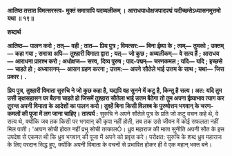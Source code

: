 **आतिष्ठ तत्तात विमत्सरस्त्व-** **मुक्तं समात्रापि यदव्यलीकम् ।** **आराधयाधोक्षजपादपद्मं** **यदीच्छसेऽध्यासनमुत्तमो यथा ॥ १९॥** 

**शब्दार्थ** 

**आतिष्ठ—** **पालन करो** **; तत्—** **वही** **; तात—** **प्रिय पुत्र** **; विमत्सर:—** **बिना ईष्र्या के** **; त्वम्—** **तुमको** **; उक्तम्—** **कहा गया** **; समात्रा** **अपि—** **तुश्हारी विमाता द्वारा** **; यत्—** **जो कुछ** **; अव्यलीकम्—** **वे सत्य हैं** **; आराधय—** **आराधना प्रारश्भ करो** **; अधोक्षज—** **सत्त्व,** **दिव्य पुरुष** **; पाद-पद्मम्—** **चरणकमल** **; यदि—** **यदि** **; इच्छसे—** **चाहते हो** **; अध्यासनम्—** **आसन ग्रहण करना** **; उत्तम:—** **अपने** **सौतेले भाई उत्तम के साथ** **; यथा—** **जिस प्रकार।** **.** 

**प्रिय पुत्र, तुश्हारी विमाता सुरुचि ने जो कुछ कहा है, यद्यपि वह सुनने में कटु है, किन्तु है** **सत्य। अत: यदि तुम उसी ङ्क्षसहासन पर बैठना चाहते हो जिसमें तुश्हारा सौतेला भाई उत्तम बैठेगा** **तो तुम अपना ईष्र्याभाव त्याग कर तुरन्त अपनी विमाता के आदेशों का पालन करो। तुश्हें बिना** **किसी विलश्ब के पुरुषोत्तम भगवान् के चरण-कमलों की पूजा में लग जाना चाहिए।** **तात्पर्य :** सुरुचि ने अपने सौतेले पुत्र के प्रति जो कटु वचन कहे थे, वे सत्य थे, क्योंकि जब तक किसी पर भगवान् की कृपा नहीं होती, तब तक उसे जीवन में कोई सफलता नहीं मिल पाती। 'आपन सोची होवत नहीं प्रभु सोची तत्कालÓ। ध्रुव महाराज की माता सुनीति अपनी सौत के इस उपदेश से एकमत थी कि ध्रुव भगवान् की पूजा में अपने को प्रवृत्त करे। परोक्षत: सुरुचि के शब्द ध्रुव महाराज के लिए वरदान सिद्ध हुए, क्योंकि अपनी विमाता के वचनों से प्रभावित होकर ही वे एक महान् भक्त बने।  